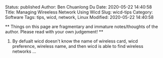 Status: published
Author: Ben Chuanlong Du
Date: 2020-05-22 14:40:58
Title: Managing Wireeless Network Using Wicd
Slug: wicd-tips
Category: Software
Tags: tips, wicd, network, Linux
Modified: 2020-05-22 14:40:58

**
Things on this page are fragmentary and immature notes/thoughts of the author. 
Please read with your own judgement!
**
 
1. By defualt wicd doesn't know the name of wireless card, 
    wicd preference, wireless name, and then wicd is able to find wireless networks ...
